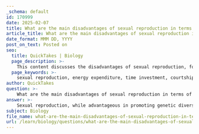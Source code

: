 ```yaml
---
_schema: default
id: 170999
date: 2025-02-07
title: What are the main disadvantages of sexual reproduction in terms of energy and time investment?
article_title: What are the main disadvantages of sexual reproduction in terms of energy and time investment?
date_format: MMM DD, YYYY
post_on_text: Posted on
seo:
  title: QuickTakes | Biology
  page_description: >-
    This content discusses the disadvantages of sexual reproduction, focusing on energy and time investment, risks associated with over-reproduction, parental responsibilities, vulnerability to diseases, and genetic risks.
  page_keywords: >-
    sexual reproduction, energy expenditure, time investment, courtship behaviors, parental investment, over-reproduction, disease risk, genetic diversity, reproductive strategies
author: QuickTakes
question: >-
    What are the main disadvantages of sexual reproduction in terms of energy and time investment?
answer: >-
    Sexual reproduction, while advantageous in promoting genetic diversity and adaptability, also comes with several significant disadvantages in terms of energy and time investment. Here are the main disadvantages:\n\n1. **Energy Expenditure**: Sexual reproduction often requires considerable energy for courtship and mating behaviors. Organisms may need to invest time and resources in attracting mates, which can include elaborate displays, vocalizations, or physical contests. This energy could otherwise be used for foraging, growth, or other survival activities.\n\n2. **Time Investment**: Finding a mate can be time-consuming. In many species, individuals must engage in complex courtship rituals that can take significant time to complete. This time spent searching for and courting a mate can reduce the time available for other essential activities, such as feeding or avoiding predators.\n\n3. **Risk of Over-Reproduction**: Sexual reproduction can lead to situations where there are more offspring than the environment can support, especially if mating is successful but resources are limited. This can result in increased competition among offspring for food and habitat, potentially leading to higher mortality rates.\n\n4. **Parental Investment**: In many species, sexual reproduction necessitates a higher level of parental investment, particularly in species where offspring require care and resources to survive. This investment can be substantial, requiring time and energy that could be allocated to other reproductive strategies.\n\n5. **Vulnerability to Disease**: Engaging in sexual reproduction can increase the risk of transmitting sexually transmitted diseases (STDs) among individuals, which can affect reproductive success and overall health.\n\n6. **Genetic Risks**: While sexual reproduction promotes genetic diversity, it can also lead to the propagation of deleterious alleles if individuals do not carefully select mates. This can result in offspring that are less fit for survival in their environment.\n\nIn summary, while sexual reproduction has its benefits, the associated energy and time investments, along with the risks of over-reproduction and disease, present significant disadvantages that can impact the reproductive success and survival of individuals within a population.
subject: Biology
file_name: what-are-the-main-disadvantages-of-sexual-reproduction-in-terms-of-energy-and-time-investment.md
url: /learn/biology/questions/what-are-the-main-disadvantages-of-sexual-reproduction-in-terms-of-energy-and-time-investment
---
```


&nbsp;